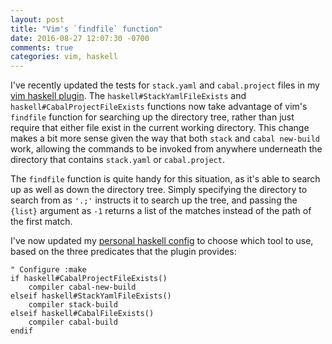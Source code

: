```yaml
---
layout: post
title: "Vim's `findfile` function"
date: 2016-08-27 12:07:30 -0700
comments: true
categories: vim, haskell
---
```


I've recently updated the tests for `stack.yaml` and `cabal.project` files in my
[vim haskell plugin](https://github.com/elliottt/vim-haskell). The
`haskell#StackYamlFileExists` and `haskell#CabalProjectFileExists` functions now
take advantage of vim's `findfile` function for searching up the directory tree,
rather than just require that either file exist in the current working
directory. This change makes a bit more sense given the way that both `stack`
and `cabal new-build` work, allowing the commands to be invoked from anywhere
underneath the directory that contains `stack.yaml` or `cabal.project`.

The `findfile` function is quite handy for this situation, as it's able to
search up as well as down the directory tree. Simply specifying the directory to
search from as `'.;'` instructs it to search up the tree, and passing the
`{list}` argument as `-1` returns a list of the matches instead of the path of
the first match.

I've now updated my
[personal haskell config](https://github.com/elliottt/vim-config/blob/master/after/syntax/haskell.vim)
to choose which tool to use, based on the three predicates that the plugin
provides:

```vim
" Configure :make
if haskell#CabalProjectFileExists()
    compiler cabal-new-build
elseif haskell#StackYamlFileExists()
    compiler stack-build
elseif haskell#CabalFileExists()
    compiler cabal-build
endif
```
